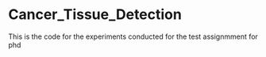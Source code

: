# Cancer_Tissue_Detection

This is the code for the experiments conducted for the test assignmment for phd
